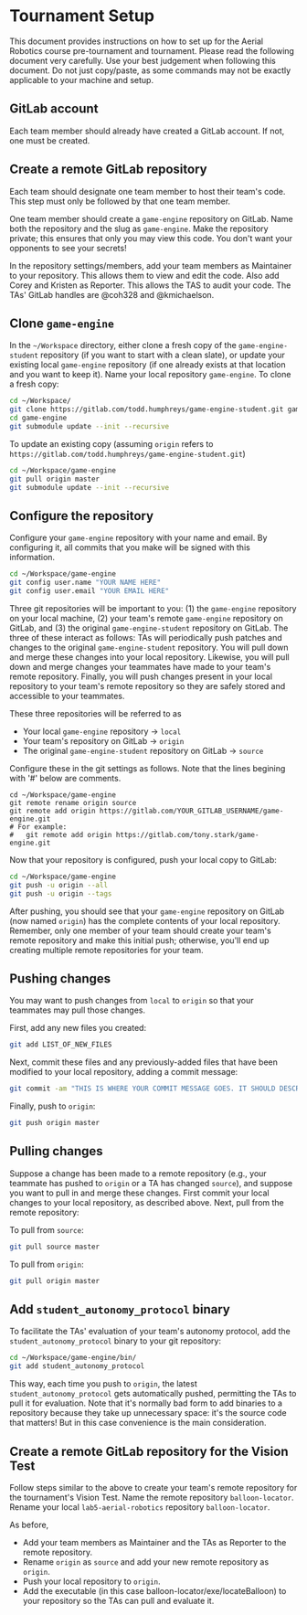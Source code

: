 # Tournament Setup
This document provides instructions on how to set up for the Aerial Robotics
course pre-tournament and tournament. Please read the following document very
carefully. Use your best judgement when following this document. Do not just
copy/paste, as some commands may not be exactly applicable to your machine and
setup.

## GitLab account
Each team member should already have created a GitLab account.  If not, one
must be created.

## Create a remote GitLab repository
Each team should designate one team member to host their team's code. This step
must only be followed by that one team member.

One team member should create a `game-engine` repository on GitLab. Name both the
repository and the slug as `game-engine`. Make the repository private; this
ensures that only you may view this code. You don't want your opponents to see 
your secrets! 

In the repository settings/members, add your team members as Maintainer to
your repository. This allows them to view and edit the code. Also add Corey
and Kristen as Reporter. This allows the TAS to audit your code. The TAs'
GitLab handles are @coh328 and @kmichaelson.

## Clone `game-engine`
In the `~/Workspace` directory, either clone a fresh copy of the
`game-engine-student` repository (if you want to start with a clean slate), or
update your existing local `game-engine` repository (if one already exists at
that location and you want to keep it).  Name your local repository
`game-engine`.  To clone a fresh copy:
```bash
cd ~/Workspace/
git clone https://gitlab.com/todd.humphreys/game-engine-student.git game-engine
cd game-engine
git submodule update --init --recursive
```
To update an existing copy (assuming `origin` refers to
`https://gitlab.com/todd.humphreys/game-engine-student.git`)
```bash
cd ~/Workspace/game-engine
git pull origin master
git submodule update --init --recursive
```

## Configure the repository
Configure your `game-engine` repository with your name and email. By configuring
it, all commits that you make will be signed with this information.
```bash
cd ~/Workspace/game-engine
git config user.name "YOUR NAME HERE"
git config user.email "YOUR EMAIL HERE"
```

Three git repositories will be important to you: (1) the `game-engine`
repository on your local machine, (2) your team's remote `game-engine`
repository on GitLab, and (3) the original `game-engine-student` repository on
GitLab. The three of these interact as follows: TAs will periodically push
patches and changes to the original `game-engine-student` repository. You will
pull down and merge these changes into your local repository.  Likewise, you
will pull down and merge changes your teammates have made to your team's
remote repository.  Finally, you will push changes present in your local
repository to your team's remote repository so they are safely stored and
accessible to your teammates.

These three repositories will be referred to as
- Your local `game-engine` repository -> `local`
- Your team's repository on GitLab -> `origin`
- The original `game-engine-student` repository on GitLab -> `source`

Configure these in the git settings as follows. Note that the lines begining
with '#' below are comments.
```
cd ~/Workspace/game-engine
git remote rename origin source
git remote add origin https://gitlab.com/YOUR_GITLAB_USERNAME/game-engine.git
# For example:
#   git remote add origin https://gitlab.com/tony.stark/game-engine.git
```

Now that your repository is configured, push your local copy to GitLab:
```bash
cd ~/Workspace/game-engine
git push -u origin --all
git push -u origin --tags
```

After pushing, you should see that your `game-engine` repository on GitLab
(now named `origin`) has the complete contents of your local repository.
Remember, only one member of your team should create your team's remote
repository and make this initial push; otherwise, you'll end up creating
multiple remote repositories for your team.

## Pushing changes
You may want to push changes from `local` to `origin` so that your teammates
may pull those changes.

First, add any new files you created:
```bash
git add LIST_OF_NEW_FILES
```

Next, commit these files and any previously-added files that have been
modified to your local repository, adding a commit message:
```bash
git commit -am "THIS IS WHERE YOUR COMMIT MESSAGE GOES. IT SHOULD DESCRIBE WHAT YOU CHANGED"
```

Finally, push to `origin`:
```bash
git push origin master
```

## Pulling changes
Suppose a change has been made to a remote repository (e.g., your teammate has
pushed to `origin` or a TA has changed `source`), and suppose you want to pull
in and merge these changes. First commit your local changes to your local
repository, as described above.  Next, pull from the remote repository:

To pull from `source`:
```bash
git pull source master
```

To pull from `origin`:
```bash
git pull origin master
```

## Add `student_autonomy_protocol` binary
To facilitate the TAs' evaluation of your team's autonomy protocol, add the
`student_autonomy_protocol` binary to your git repository:
```bash
cd ~/Workspace/game-engine/bin/
git add student_autonomy_protocol
```
This way, each time you push to `origin`, the latest
`student_autonomy_protocol` gets automatically pushed, permitting the TAs to
pull it for evaluation.  Note that it's normally bad form to add binaries to a
repository because they take up unnecessary space: it's the source code that
matters!  But in this case convenience is the main consideration.

## Create a remote GitLab repository for the Vision Test
Follow steps similar to the above to create your team's remote repository for
the tournament's Vision Test.  Name the remote repository `balloon-locator`.
Rename your local `lab5-aerial-robotics` repository `balloon-locator`.

As before,
- Add your team members as Maintainer and the TAs as Reporter to the remote repository.
- Rename `origin` as `source` and add your new remote repository as `origin`.
- Push your local repository to `origin`.
- Add the executable (in this case balloon-locator/exe/locateBalloon) to your
  repository so the TAs can pull and evaluate it.

